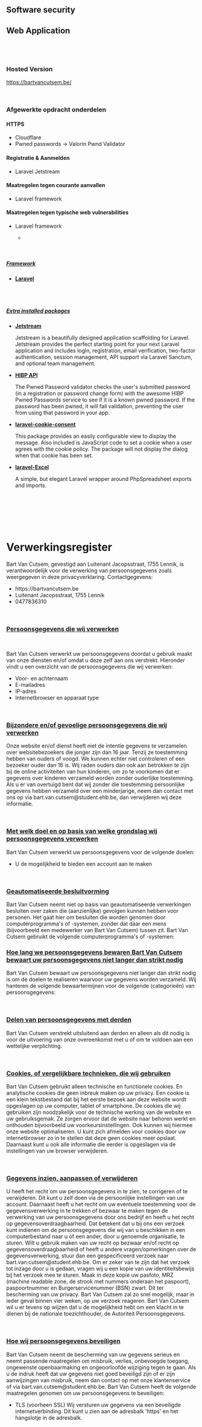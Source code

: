 <h2>Software security</h2>
<h2>Web Application</h2>
<h1></h1>

<br>
<h3>Hosted Version</h3>
<p>
    <a href="https://bartvancutsem.be/">https://bartvancutsem.be/</a>
</p>


<br>
<h3>Afgewerkte opdracht onderdelen</h3>

<h4>HTTPS</h4>
<ul>
    <li>
        Cloudflare
    </li>
    <li>
        Pwned passwords -> Valorin Pwnd Validator
    </li>
</ul>
<h4>Registratie & Aanmelden</h4>
<ul>
    <li>
        Laravel Jetstream
    </li>

</ul>
<h4>Maatregelen tegen courante aanvallen</h4>
<ul>
    <li>
        Laravel framework
    </li>
</ul>
<h4>Maatregelen tegen typische web vulnerabilities</h4>
<ul>
    <li>
        Laravel framework
    </li>
    <ul>
        <li></li>
    </ul>
</ul>


<br>

<u><h5>Framework</h5></u>
<ul>
    <li>
        <p><b><a href="https://laravel.com/">Laravel </a></b></p>
    </li>
</ul>
<br><br>
<u><h5>Extra installed packages</h5></u>
<ul>
    <li>
        <p>
            <b>
                <a href="https://jetstream.laravel.com/1.x/introduction.html">Jetstream</a>
            </b>
        </p>
    </li>
    <p>
        Jetstream is a beautifully designed application scaffolding for Laravel. Jetstream provides the perfect starting point for your next Laravel application and includes login, registration, email verification, two-factor authentication, session management,
        API support via Laravel Sanctum, and optional team management.
    </p>
    <li>
        <p>
            <b>
            <a href="https://github.com/valorin/pwned-validator">HIBP API</a>
            </b>
        </p>
    </li>
    <p>
        The Pwned Password validator checks the user's submitted password (in a registration or password change form) with the awesome HIBP Pwned Passwords service to see if it is a known pwned password. If the password has been pwned, it will fail validation,
        preventing the user from using that password in your app.
    </p>
    <li>
        <p>
            <b>
            <a href="https://github.com/spatie/laravel-cookie-consent">laravel-cookie-consent</a>
            </b>
        </p>
    </li>
    <p>
        This package provides an easily configurable view to display the message. Also included is JavaScript code to set a cookie when a user agrees with the cookie policy. The package will not display the dialog when that cookie has been set.
    </p>
    <li>
        <p>
            <b>
            <a href="https://github.com/Maatwebsite/Laravel-Excel">laravel-Excel</a>
            </b>
        </p>
    </li>
    <p>
        A simple, but elegant Laravel wrapper around PhpSpreadsheet exports and imports.
    </p>
</ul>


<br>
<br>
<br>
<br>
<br>

<h1></h1>
<h1>Verwerkingsregister</h1>

<p>Bart Van Cutsem, gevestigd aan Luitenant Jacopsstraat, 1755 Lennik, is verantwoordelijk voor de verwerking van persoonsgegevens zoals weergegeven in deze privacyverklaring. Contactgegevens:
    <ul>
        <li>https://bartvancutsem.be </li>
        <li>Luitenant Jacopsstraat, 1755 Lennik</li>
        <li>0477836310</li>
    </ul>
</p>
<br>
<h3> <u> Persoonsgegevens die wij verwerken</u></h3>
<br>
<p> Bart Van Cutsem verwerkt uw persoonsgegevens doordat u gebruik maakt van onze diensten en/of omdat u deze zelf aan ons verstrekt. Hieronder vindt u een overzicht van de persoonsgegevens die wij verwerken:
    <ul>
        <li>Voor- en achternaam</li>
        <li>E-mailadres</li>
        <li>IP-adres </li>
        <li>Internetbrowser en apparaat type</li>
    </ul>
</p>
<br>
<h3><u>Bijzondere en/of gevoelige persoonsgegevens die wij verwerken</u></h3>
<p> Onze website en/of dienst heeft niet de intentie gegevens te verzamelen over websitebezoekers die jonger zijn dan 16 jaar. Tenzij ze toestemming hebben van ouders of voogd. We kunnen echter niet controleren of een bezoeker ouder dan 16 is. Wij raden ouders
    dan ook aan betrokken te zijn bij de online activiteiten van hun kinderen, om zo te voorkomen dat er gegevens over kinderen verzameld worden zonder ouderlijke toestemming. Als u er van overtuigd bent dat wij zonder die toestemming persoonlijke gegevens
    hebben verzameld over een minderjarige, neem dan contact met ons op via bart.van.cutsem@student.ehb.be, dan verwijderen wij deze informatie.
</p>
<br>
<h3><u>Met welk doel en op basis van welke grondslag wij persoonsgegevens verwerken</u></h3>
<p>Bart Van Cutsem verwerkt uw persoonsgegevens voor de volgende doelen:
    <ul>
        <li> U de mogelijkheid te bieden een account aan te maken </li>
    </ul>
</p>

<br>

<h3> <u> Geautomatiseerde besluitvorming </u></h3>
<p> Bart Van Cutsem neemt niet op basis van geautomatiseerde verwerkingen besluiten over zaken die (aanzienlijke) gevolgen kunnen hebben voor personen. Het gaat hier om besluiten die worden genomen door computerprogramma's of -systemen, zonder dat daar een
    mens (bijvoorbeeld een medewerker van Bart Van Cutsem) tussen zit. Bart Van Cutsem gebruikt de volgende computerprogramma's of -systemen:
</p>

<h3><u>Hoe lang we persoonsgegevens bewaren Bart Van Cutsem bewaart uw persoonsgegevens niet langer dan strikt nodig</u></h3>
<p>
    Bart Van Cutsem bewaart uw persoonsgegevens niet langer dan strikt nodig is om de doelen te realiseren waarvoor uw gegevens worden verzameld. Wij hanteren de volgende bewaartermijnen voor de volgende (categorieën) van persoonsgegevens:
</p>

<br>

<h3> <u>  Delen van persoonsgegevens met derden</u></h3>

<p>Bart Van Cutsem verstrekt uitsluitend aan derden en alleen als dit nodig is voor de uitvoering van onze overeenkomst met u of om te voldoen aan een wettelijke verplichting.</p>

<br>

<h3> <u> Cookies, of vergelijkbare technieken, die wij gebruiken</u></h3>
<p>
    Bart Van Cutsem gebruikt alleen technische en functionele cookies. En analytische cookies die geen inbreuk maken op uw privacy. Een cookie is een klein tekstbestand dat bij het eerste bezoek aan deze website wordt opgeslagen op uw computer, tablet of
    smartphone. De cookies die wij gebruiken zijn noodzakelijk voor de technische werking van de website en uw gebruiksgemak. Ze zorgen ervoor dat de website naar behoren werkt en onthouden bijvoorbeeld uw voorkeursinstellingen. Ook kunnen wij hiermee
    onze website optimaliseren. U kunt zich afmelden voor cookies door uw internetbrowser zo in te stellen dat deze geen cookies meer opslaat. Daarnaast kunt u ook alle informatie die eerder is opgeslagen via de instellingen van uw browser verwijderen.
</p>

<br>

<h3> <u> Gegevens inzien, aanpassen of verwijderen </u> </h3>
<p>
    U heeft het recht om uw persoonsgegevens in te zien, te corrigeren of te verwijderen. Dit kunt u zelf doen via de persoonlijke instellingen van uw account. Daarnaast heeft u het recht om uw eventuele toestemming voor de gegevensverwerking in te trekken
    of bezwaar te maken tegen de verwerking van uw persoonsgegevens door ons bedrijf en heeft u het recht op gegevensoverdraagbaarheid. Dat betekent dat u bij ons een verzoek kunt indienen om de persoonsgegevens die wij van u beschikken in een computerbestand
    naar u of een ander, door u genoemde organisatie, te sturen. Wilt u gebruik maken van uw recht op bezwaar en/of recht op gegevensoverdraagbaarheid of heeft u andere vragen/opmerkingen over de gegevensverwerking, stuur dan een gespecificeerd verzoek
    naar bart.van.cutsem@student.ehb.be. Om er zeker van te zijn dat het verzoek tot inzage door u is gedaan, vragen wij u een kopie van uw identiteitsbewijs bij het verzoek mee te sturen. Maak in deze kopie uw pasfoto, MRZ (machine readable zone, de
    strook met nummers onderaan het paspoort), paspoortnummer en Burgerservicenummer (BSN) zwart. Dit ter bescherming van uw privacy. Bart Van Cutsem zal zo snel mogelijk, maar in ieder geval binnen vier weken, op uw verzoek reageren. Bart Van Cutsem
    wil u er tevens op wijzen dat u de mogelijkheid hebt om een klacht in te dienen bij de nationale toezichthouder, de Autoriteit Persoonsgegevens. 
</p>

<br>

<h3> <u> Hoe wij persoonsgegevens beveiligen</u></h3>

<p>Bart Van Cutsem neemt de bescherming van uw gegevens serieus en neemt passende maatregelen om misbruik, verlies, onbevoegde toegang, ongewenste openbaarmaking en ongeoorloofde wijziging tegen te gaan. Als u de indruk heeft dat uw gegevens niet goed beveiligd
    zijn of er zijn aanwijzingen van misbruik, neem dan contact op met onze klantenservice of via bart.van.cutsem@student.ehb.be. Bart Van Cutsem heeft de volgende maatregelen genomen om uw persoonsgegevens te beveiligen:
    <ul>
        <li>
            TLS (voorheen SSL) Wij versturen uw gegevens via een beveiligde internetverbinding. Dit kunt u zien aan de adresbalk 'https' en het hangslotje in de adresbalk.
        </li>
    </ul>
</p>
